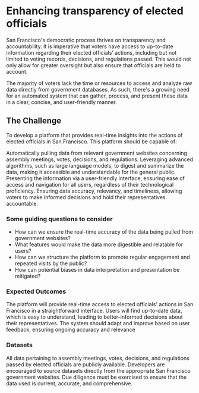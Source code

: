 # Enhancing transparency of elected officials

San Francisco's democratic process thrives on transparency and accountability. It is imperative that voters have access to up-to-date information regarding their elected officials’ actions, including but not limited to voting records, decisions, and regulations passed. This would not only allow for greater oversight but also ensure that officials are held to account.

The majority of voters lack the time or resources to access and analyze raw data directly from government databases. As such, there's a growing need for an automated system that can gather, process, and present these data in a clear, concise, and user-friendly manner.

## The Challenge

To develop a platform that provides real-time insights into the actions of elected officials in San Francisco. This platform should be capable of:

Automatically pulling data from relevant government websites concerning assembly meetings, votes, decisions, and regulations.
Leveraging advanced algorithms, such as large language models, to digest and summarize the data, making it accessible and understandable for the general public.
Presenting the information via a user-friendly interface, ensuring ease of access and navigation for all users, regardless of their technological proficiency.
Ensuring data accuracy, relevancy, and timeliness, allowing voters to make informed decisions and hold their representatives accountable.

### Some guiding questions to consider

- How can we ensure the real-time accuracy of the data being pulled from government websites?
- What features would make the data more digestible and relatable for users?
- How can we structure the platform to promote regular engagement and repeated visits by the public?
- How can potential biases in data interpretation and presentation be mitigated?

### Expected Outcomes

The platform will provide real-time access to elected officials' actions in San Francisco in a straightforward interface. Users will find up-to-date data, which is easy to understand, leading to better-informed decisions about their representatives. The system should adapt and improve based on user feedback, ensuring ongoing accuracy and relevance

### Datasets

All data pertaining to assembly meetings, votes, decisions, and regulations passed by elected officials are publicly available. Developers are encouraged to source datasets directly from the appropriate San Francisco government websites. Due diligence must be exercised to ensure that the data used is current, accurate, and comprehensive.

